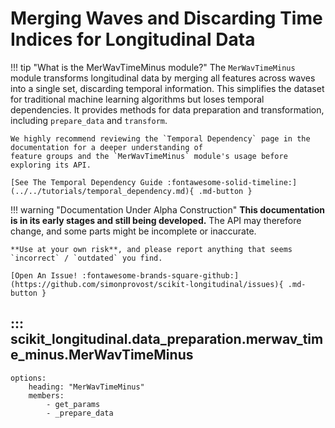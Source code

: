 # Merging Waves and Discarding Time Indices for Longitudinal Data

!!! tip "What is the MerWavTimeMinus module?"
    The `MerWavTimeMinus` module transforms longitudinal data by merging all features across waves into a single set,
    discarding temporal information. This simplifies the dataset for traditional machine learning algorithms but loses
    temporal dependencies. It provides methods for data preparation and transformation, including `prepare_data` and
    `transform`.

    We highly recommend reviewing the `Temporal Dependency` page in the documentation for a deeper understanding of 
    feature groups and the `MerWavTimeMinus` module's usage before exploring its API.

    [See The Temporal Dependency Guide :fontawesome-solid-timeline:](../../tutorials/temporal_dependency.md){ .md-button }

!!! warning "Documentation Under Alpha Construction"
    **This documentation is in its early stages and still being developed.** The API may therefore change, and some parts
    might be incomplete or inaccurate.

    **Use at your own risk**, and please report anything that seems `incorrect` / `outdated` you find.

    [Open An Issue! :fontawesome-brands-square-github:](https://github.com/simonprovost/scikit-longitudinal/issues){ .md-button }

## ::: scikit_longitudinal.data_preparation.merwav_time_minus.MerWavTimeMinus
    options:
        heading: "MerWavTimeMinus"
        members:
            - get_params
            - _prepare_data
